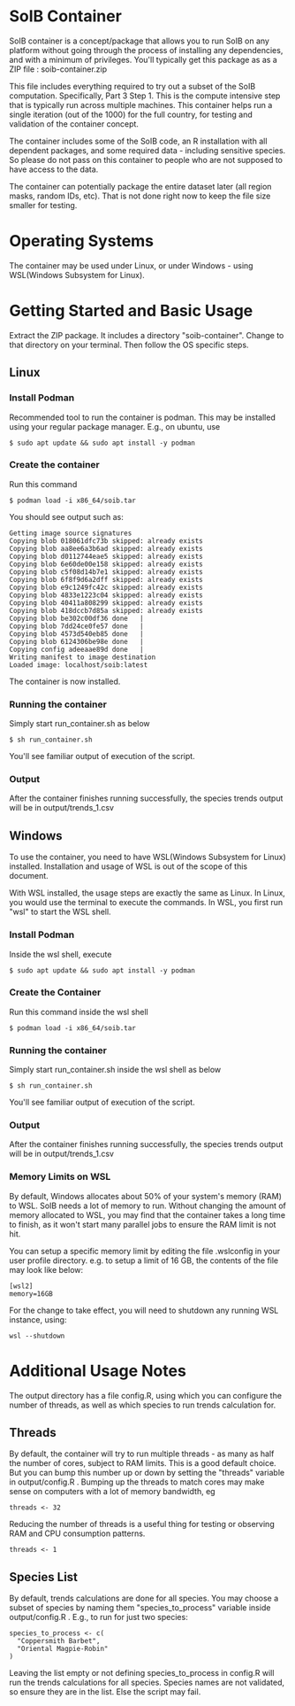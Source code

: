 # SoIB Container

SoIB container is a concept/package that allows you to run SoIB on any platform
without going through the process of installing any dependencies, and with a
minimum of privileges.  You'll typically get this package as as a ZIP
file : soib-container.zip

This file includes everything required to try out a subset of the SoIB computation.
Specifically, Part 3 Step 1. This is the compute intensive step that is typically
run across multiple machines. This container helps run a single iteration
(out of the 1000) for the full country, for testing and validation of the
container concept.

The container includes some of the SoIB code, an R installation with all
dependent packages, and some required data - including sensitive species.
So please do not pass on this container to people who are not supposed
to have access to the data.

The container can potentially package the entire dataset later (all region
masks, random IDs, etc). That is not done right now to keep the file size
smaller for testing.

# Operating Systems

The container may be used under Linux, or under Windows - using WSL(Windows
Subsystem for Linux).

# Getting Started and Basic Usage

Extract the ZIP package.  It includes a directory "soib-container". Change to
that directory on your terminal.  Then follow the OS specific steps.

## Linux

### Install Podman

Recommended tool to run the container is podman.  This may be installed
using your regular package manager.  E.g., on ubuntu, use

    $ sudo apt update && sudo apt install -y podman

### Create the container

Run this command

    $ podman load -i x86_64/soib.tar

You should see output such as:

    Getting image source signatures
    Copying blob 018061dfc73b skipped: already exists
    Copying blob aa8ee6a3b6ad skipped: already exists
    Copying blob d0112744eae5 skipped: already exists
    Copying blob 6e60de00e158 skipped: already exists
    Copying blob c5f08d14b7e1 skipped: already exists
    Copying blob 6f8f9d6a2dff skipped: already exists
    Copying blob e9c1249fc42c skipped: already exists
    Copying blob 4833e1223c04 skipped: already exists
    Copying blob 40411a808299 skipped: already exists
    Copying blob 418dccb7d85a skipped: already exists
    Copying blob be302c00df36 done   |
    Copying blob 7dd24ce0fe57 done   |
    Copying blob 4573d540eb85 done   |
    Copying blob 6124306be98e done   |
    Copying config adeeaae89d done   |
    Writing manifest to image destination
    Loaded image: localhost/soib:latest

The container is now installed.

### Running the container

Simply start run_container.sh as below

    $ sh run_container.sh

You'll see familiar output of execution of the script.

### Output

After the container finishes running successfully, the species trends output will be
in output/trends_1.csv

## Windows

To use the container, you need to have WSL(Windows Subsystem for Linux) installed.
Installation and usage of WSL is out of the scope of this document.

With WSL installed, the usage steps are exactly the same as Linux.  In Linux,
you would use the terminal to execute the commands. In WSL, you first run "wsl"
to start the WSL shell.

### Install Podman

Inside the wsl shell, execute

    $ sudo apt update && sudo apt install -y podman

### Create the Container

Run this command inside the wsl shell

    $ podman load -i x86_64/soib.tar

### Running the container

Simply start run_container.sh inside the wsl shell as below

    $ sh run_container.sh

You'll see familiar output of execution of the script.

### Output

After the container finishes running successfully, the species trends output will be
in output/trends_1.csv

### Memory Limits on WSL

By default, Windows allocates about 50% of your system's memory (RAM) to WSL.
SoIB needs a lot of memory to run. Without changing the amount of memory
allocated to WSL, you may find that the container takes a long time to finish,
as it won't start many parallel jobs to ensure the RAM limit is not hit.

You can setup a specific memory limit by editing the file .wslconfig in your
user profile directory. e.g. to setup a limit of 16 GB, the contents of the
file may look like below:

    [wsl2]
    memory=16GB

For the change to take effect, you will need to shutdown any running WSL instance,
using:

    wsl --shutdown

# Additional Usage Notes

The output directory has a file config.R, using which you can configure the
number of threads, as well as which species to run trends calculation for.

## Threads

By default, the container will try to run multiple threads - as many as half
the number of cores, subject to RAM limits.  This is a good default choice.
But you can bump this number up or down by setting the "threads" variable
in output/config.R . Bumping up the threads to match cores may make sense
on computers with a lot of memory bandwidth, eg

    threads <- 32

Reducing the number of threads is a useful thing for testing or observing
RAM and CPU consumption patterns.

    threads <- 1

## Species List

By default, trends calculations are done for all species.  You may choose
a subset of species by naming them "species_to_process" variable inside
output/config.R . E.g., to run for just two species:

    species_to_process <- c(
      "Coppersmith Barbet",
      "Oriental Magpie-Robin"
    )
 
Leaving the list empty or not defining species_to_process in config.R will
run the trends calculations for all species.  Species names are not validated,
so ensure they are in the list. Else the script may fail.
